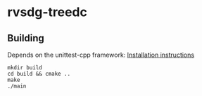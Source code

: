 # rvsdg-treedc

Building
-------------------

Depends on the unittest-cpp framework: [Installation instructions](https://github.com/unittest-cpp/unittest-cpp/wiki/Building-Using-CMake)

    mkdir build
    cd build && cmake ..
    make
    ./main
